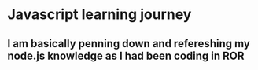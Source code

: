 # Javascript learning journey

## I am basically penning down and refereshing my node.js knowledge as I had been coding in ROR

